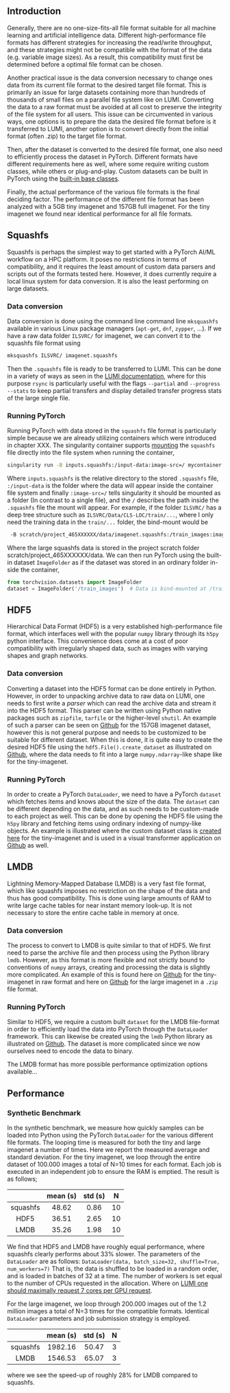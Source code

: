 ## Introduction
Generally, there are no one-size-fits-all file format suitable for all machine learning and artificial intelligence data. Different high-performance file formats has different strategies for increasing the read/write throughput, and these strategies might not be compatible with the format of the data (e.g. variable image sizes). As a result, this compatibility must first be determined before a optimal file format can be chosen. 

Another practical issue is the data conversion necessary to change ones data from its current file format to the desired target file format. This is primarily an issue for large datasets containing more than hundreds of thousands of small files on a parallel file system like on LUMI. Converting the data to a raw format must be avoided at all cost to preserve the integrity of the file system for all users. This issue can be circumvented in various ways, one options is to prepare the data the desired file format before is it transferred to LUMI, another option is to convert directly from the initial format (often .zip) to the target file format.

Then, after the dataset is converted to the desired file format, one also need to efficiently process the dataset in PyTorch. Different formats have different requirements here as well, where some require writing custom classes, while others or plug-and-play. Custom datasets can be built in PyTorch using the [built-in base classes](https://pytorch.org/vision/stable/datasets.html#base-classes-for-custom-datasets). 

Finally, the actual performance of the various file formats is the final deciding factor. The performance of the different file format has been analyzed with a 5GB tiny imagenet and 157GB full imagenet. For the tiny imagenet we found near identical performance for all file formats. 
## Squashfs
Squashfs is perhaps the simplest way to get started with a PyTorch AI/ML workflow on a HPC platform. It poses no restrictions in terms of compatibility, and it requires the least amount of custom data parsers and scripts out of the formats tested here. However, it does currently require a local linux system for data conversion. It is also the least performing on large datasets.

### Data conversion
Data conversion is done using the command line command line `mksquashfs` available in various Linux package managers (`apt-get`, `dnf`, `zypper`, ...). If we have a raw data folder `ILSVRC/` for imagenet, we can convert it to the squashfs file format using 
```bash
mksquashfs ILSVRC/ imagenet.squashfs
```
Then the `.squashfs` file is ready to be transferred to LUMI. This can be done in a variety of ways as seen in the [LUMI documentation](https://docs.lumi-supercomputer.eu/firststeps/movingdata/), where for this purpose `rsync` is particularly useful with the flags `--partial` and `--progress --stats` to keep partial transfers and display detailed transfer progress stats of the large single file. 

### Running PyTorch
Running PyTorch with data stored in the `squashfs` file format is particularly simple because we are already utilizing containers which were introduced in chapter XXX. The singularity container supports [mounting](https://docs.sylabs.io/guides/3.7/user-guide/bind_paths_and_mounts.html#squashfs-image-files) the `squashfs` file directly into the file system when running the container,
```bash
singularity run -B inputs.squashfs:/input-data:image-src=/ mycontainer.sif
```
 Where `inputs.squashfs` is the relative directory to the stored `.squashfs` file, `:/input-data` is the folder where the data will appear inside the container file system and finally `:image-src=/` tells singularity it should be mounted as a folder (In contrast to a single file), and the `/` describes the path inside the `.squashfs` file the mount will appear. 
 For example, if the folder `ILSVRC/` has a deep tree structure such as `ILSVRC/Data/CLS-LOC/train/...`, where I only need the training data in the `train/...` folder, the bind-mount would be
```bash
 -B scratch/project_465XXXXXX/data/imagenet.squashfs:/train_images:image-src=/Data/CLS-LOC/train/
```
Where the large squashfs data is stored in the project scratch folder scratch/project_465XXXXXX/data. We can then run PyTorch using the built-in dataset `ImageFolder` as if the dataset was stored in an ordinary folder in-side the container,
```python
from torchvision.datasets import ImageFolder
dataset = ImageFolder('/train_images')  # Data is bind-mounted at /train_images 
```

## HDF5
Hierarchical Data Format (HDF5) is a very established high-performance file format, which interfaces well with the popular `numpy` library through its `h5py` python interface. This convenience does come at a cost of poor compatibility with irregularly shaped data, such as images with varying shapes and graph networks. 

### Data conversion
Converting a dataset into the HDF5 format can be done entirely in Python. However, in order to unpacking archive data to raw data on LUMI, one needs to first write a _parser_ which can read the archive data and stream it into the HDF5 format. This parser can be written using Python native packages such as `zipfile`, `tarfile` or the higher-level `shutil`. An example of such a parser can be seen on [Github](https://github.com/Lumi-supercomputer/LUMI-AI-example/blob/95444cb13eec48f6eb78d62f73449d859d0e8414/scripts/generics.py#L37) for the 157GB imagenet dataset, however this is not general purpose and needs to be customized to be suitable for different dataset. When this is done, it is quite easy to create the desired HDF5 file using the `hdf5.File().create_dataset` as illustrated on [Github](https://github.com/Lumi-supercomputer/LUMI-AI-example/blob/95444cb13eec48f6eb78d62f73449d859d0e8414/scripts/hdf5/convert_to_hdf5.py#L14), where the data needs to fit into a large `numpy.ndarray`-like shape like for the tiny-imagenet.

### Running PyTorch
In order to create a PyTorch `DataLoader`, we need to have a PyTorch `dataset` which fetches items and knows about the size of the data. The `dataset` can be different depending on the data, and as such needs to be custom-made to each project as well. This can be done by opening the HDF5 file using the `h5py` library and fetching items using ordinary indexing of numpy-like objects. An example is illustrated where the custom dataset class is [created here](https://github.com/Lumi-supercomputer/LUMI-AI-example/blob/95444cb13eec48f6eb78d62f73449d859d0e8414/scripts/hdf5/hdf5_dataset.py#L6) for the tiny-imagenet and is used in a visual transformer application on [Github](https://github.com/Lumi-supercomputer/LUMI-AI-example/blob/95444cb13eec48f6eb78d62f73449d859d0e8414/scripts/hdf5/visualtransformer-hdf5.py#L72) as well.

## LMDB
Lightning Memory-Mapped Database (LMDB) is a very fast file format, which like squashfs imposes no restriction on the shape of the data and thus has good compatibility. This is done using large amounts of RAM to write large cache tables for near instant memory look-up. It is not necessary to store the entire cache table in memory at once.

### Data conversion
The process to convert to LMDB is quite similar to that of HDF5. We first need to parse the archive file and then process using the Python library `lmdb`. However, as this format is more flexible and not strictly bound to conventions of `numpy` arrays, creating and processing the data is slightly more complicated. An example of this is found here on [Github](https://github.com/Lumi-supercomputer/LUMI-AI-example/blob/95444cb13eec48f6eb78d62f73449d859d0e8414/scripts/lmdb/convert_to_lmdb.py) for the tiny-imagenet in raw format and here on [Github](https://github.com/Lumi-supercomputer/LUMI-AI-example/blob/95444cb13eec48f6eb78d62f73449d859d0e8414/scripts/lmdb/convert_large_to_lmdb.py) for the large imagenet in a `.zip` file format. 

### Running PyTorch
Similar to HDF5, we require a custom built `dataset` for the LMDB file-format in order to efficiently load the data into PyTorch through the `DataLoader` framework. This can likewise be created using the `lmdb` Python library as illustrated on [Github](https://github.com/Lumi-supercomputer/LUMI-AI-example/blob/95444cb13eec48f6eb78d62f73449d859d0e8414/scripts/lmdb/lmdb_dataset.py#L10). The dataset is more complicated since we now ourselves need to encode the data to binary. 

The LMDB format has more possible performance optimization options available...

## Performance
### Synthetic Benchmark
In the synthetic benchmark, we measure how quickly samples can be loaded into Python using the PyTorch `DataLoader` for the various different file formats. The looping time is measured for both the tiny and large imagenet a number of times. Here we report the measured average and standard deviation. 
For the tiny imagenet, we loop through the entire dataset of 100.000 images a total of N=10 times for each format. Each job is executed in an independent job to ensure the RAM is emptied. The result is as follows;

|          | mean (s) | std (s) |  N  |
| :------: | :------: | :-----: | :-: |
| squashfs |  48.62   |  0.86   | 10  |
|   HDF5   |  36.51   |  2.65   | 10  |
|   LMDB   |  35.26   |  1.98   | 10  |
We find that HDF5 and LMDB have roughly equal performance, where squashfs clearly performs about 33% slower. The parameters of the `DataLoader` are as follows:
`DataLoader(data, batch_size=32, shuffle=True, num_workers=7)`
That is, the data is shuffled to be loaded in a random order, and is loaded in batches of 32 at a time. The number of workers is set equal to the number of CPUs requested in the allocation. Where on [LUMI one should maximally request 7 cores per GPU request](https://lumi-supercomputer.github.io/LUMI-training-materials/User-Updates/Update-202308/responsible-use/#core-and-memory-use-on-small-g-and-dev-g).

For the large imagenet, we loop through 200.000 images out of the 1.2 million images a total of N=3 times for the compatible formats. Identical `DataLoader` parameters and job submission strategy is employed. 

|          | mean (s) | std (s) |  N  |
| :------: | :------: | :-----: | :-: |
| squashfs | 1982.16  |  50.47  |  3  |
|   LMDB   | 1546.53  |  65.07  |  3  |
where we see the speed-up of roughly 28% for LMDB compared to squashfs. 
